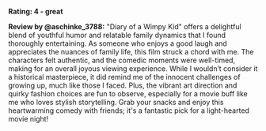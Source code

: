 **Rating: 4 - great**

**Review by @aschinke_3788:** "Diary of a Wimpy Kid" offers a delightful blend of youthful humor and relatable family dynamics that I found thoroughly entertaining. As someone who enjoys a good laugh and appreciates the nuances of family life, this film struck a chord with me. The characters felt authentic, and the comedic moments were well-timed, making for an overall joyous viewing experience. While I wouldn’t consider it a historical masterpiece, it did remind me of the innocent challenges of growing up, much like those I faced. Plus, the vibrant art direction and quirky fashion choices are fun to observe, especially for a movie buff like me who loves stylish storytelling. Grab your snacks and enjoy this heartwarming comedy with friends; it's a fantastic pick for a light-hearted movie night!
